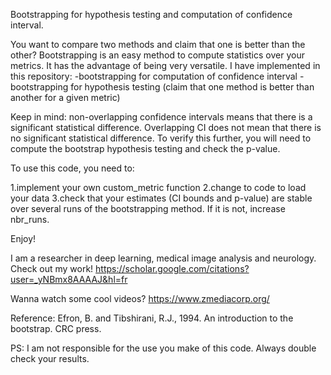 Bootstrapping for hypothesis testing and computation of confidence interval.

You want to compare two methods and claim that one is better than the other?
Bootstrapping is an easy method to compute statistics over your metrics. It has the advantage of being very versatile. 
I have implemented in this repository:
-bootstrapping for computation of confidence interval
-bootstrapping for hypothesis testing (claim that one method is better than another for a given metric)

Keep in mind: non-overlapping confidence intervals means that there is a significant statistical difference. Overlapping CI does not mean that there is no significant statistical difference. To verify this further, you will need to compute the bootstrap hypothesis testing and check the p-value.

To use this code, you need to:

1.implement your own custom_metric function
2.change to code to load your data
3.check that your estimates (CI bounds and p-value) are stable over several runs of the bootstrapping method. If it is not, increase nbr_runs. 

Enjoy!

I am a researcher in deep learning, medical image analysis and neurology. Check out my work!
https://scholar.google.com/citations?user=_yNBmx8AAAAJ&hl=fr

Wanna watch some cool videos?
https://www.zmediacorp.org/

Reference:
Efron, B. and Tibshirani, R.J., 1994. An introduction to the bootstrap. CRC press.

PS: I am not responsible for the use you make of this code. Always double check your results.
